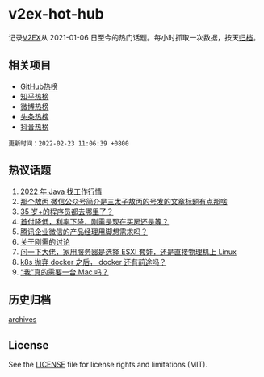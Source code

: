 # v2ex-hot-hub

 记录[V2EX](https://www.v2ex.com/)从 2021-01-06 日至今的热门话题。每小时抓取一次数据，按天[归档](archives)。
 
 ## 相关项目

- [GitHub热榜](https://github.com/snaildev/github-hot-hub)
- [知乎热榜](https://github.com/snaildev/zhihu-hot-hub)
- [微博热榜](https://github.com/snaildev/weibo-hot-hub)
- [头条热榜](https://github.com/snaildev/toutiao-hot-hub)
- [抖音热榜](https://github.com/snaildev/douyin-hot-hub)


 `更新时间：2022-02-23 11:06:39 +0800`

## 热议话题

1. [2022 年 Java 找工作行情](https://www.v2ex.com/t/835637)
1. [那个敖丙 微信公众号简介是三太子敖丙的号发的文章标题有点那啥](https://www.v2ex.com/t/835651)
1. [35 岁+的程序员都去哪里了？](https://www.v2ex.com/t/835685)
1. [首付降低，利率下降，刚需是现在买房还是等？](https://www.v2ex.com/t/835597)
1. [腾讯企业微信的产品经理用脚想需求吗？](https://www.v2ex.com/t/835641)
1. [关于刚需的讨论](https://www.v2ex.com/t/835811)
1. [问一下大佬，家用服务器是选择 ESXI 套娃，还是直接物理机上 Linux](https://www.v2ex.com/t/835688)
1. [k8s 抛弃 docker 之后， docker 还有前途吗？](https://www.v2ex.com/t/835619)
1. [“我”真的需要一台 Mac 吗？](https://www.v2ex.com/t/835771)

## 历史归档

[archives](archives)

## License

See the [LICENSE](LICENSE) file for license rights and limitations (MIT).
